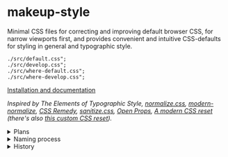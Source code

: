 # makeup-style

Minimal CSS files for correcting and improving default browser CSS, for narrow viewports first, and provides convenient and intuitive CSS-defaults for styling in general and typographic style.

```
./src/default.css";
./src/develop.css";
./src/where-default.css";
./src/where-develop.css";
```

[Installation and documentation](https://some.makeup/style)

*Inspired by The Elements of Typographic Style, [normalize.css][nc], [modern-normalize][mn], [CSS Remedy][cr], [sanitize.css][sc], [Open Props][op], [A modern CSS reset][amcr] (there's also [this custom CSS reset][mccr]).*

<details>

<summary>Plans</summary>

*Git repository is a mess. A fix-up is slowly in the works. If you somehow stumbled over this library and would like it sped up, e.g., for contributions, please create an issue/request/discussion(?).*

Plan v2:

- Support variable font, e.g., for `b, strong`.
- [-] Wrap stuff in `:where()` or use `@layer`. *`:where()` is available in alt. files.*

Nope:

- Remove `[hidden]` ... `display: none`? Should be implemented in all used browsers now. *No! It's for maintaining behaviour.*

default.css maybes:

- Let SVG scale without boundaries:

	```css
	img[src$=".svg"] {
		width: 100%;
		height: auto;
		max-width: none;
	}
	```

</details>

<details>

<summary>Naming process</summary>

- ( ) default.css, developer.css, space.css, typography.css (for potential style-some)
- (-) default.css, develop.css, (space.css, typography.css)

</details>

<details>

<summary>History</summary>

makeup-style is the updated remake of [Floor Typography CSS](https://floortypography.vercel.app).

Changes from Floor Typography CSS v22:

- Updated default CSS revising and normalizing, more tested.
- Less files and features, more quality.
- `--line-span` var for headings (not `--h…-min-font-size`).
- `--space` var for controlling spacing (not `--spacer`).
	- Space is not removed for sub-lists (would cause unexpected list styles if parent list was styled unconventional. Rather remove margin for sub-lists in containers of choice).
</details>

[amcr]: https://piccalil.li/blog/a-modern-css-reset/
[cc]: https://cube.fyi/
[cr]: https://github.com/jensimmons/cssremedy
[mn]: https://github.com/sindresorhus/modern-normalize
[mccr]: https://www.joshwcomeau.com/css/custom-css-reset/
[nc]: https://github.com/necolas/normalize.css/
[op]: https://open-props.style/
[sc]: https://github.com/csstools/sanitize.css
